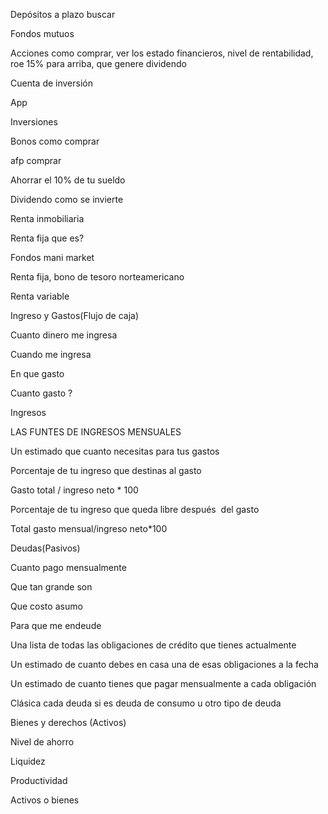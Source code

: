 Depósitos a plazo buscar

Fondos mutuos

Acciones como comprar, ver los estado financieros, nivel de rentabilidad, roe 15% para arriba, que genere dividendo

Cuenta de inversión 

App

Inversiones

Bonos como comprar

afp comprar

Ahorrar el 10% de tu sueldo

Dividendo como se invierte

Renta inmobiliaria 

Renta fija que es?

Fondos mani market

Renta fija, bono de tesoro norteamericano

Renta variable

  

  

Ingreso y Gastos(Flujo de caja)

Cuanto dinero me ingresa

Cuando me ingresa

En que gasto 

Cuanto gasto ?

  

  

Ingresos

LAS FUNTES DE INGRESOS MENSUALES

Un estimado que cuanto necesitas para tus gastos

  

Porcentaje de tu ingreso que destinas al gasto 

Gasto total / ingreso neto * 100

  

Porcentaje de tu ingreso que queda libre después  del gasto

Total gasto mensual/ingreso neto*100

  

  

Deudas(Pasivos)

Cuanto pago mensualmente

Que tan grande son 

Que costo asumo

Para que me endeude

  

Una lista de todas las obligaciones de crédito que tienes actualmente

Un estimado de cuanto debes en casa una de esas obligaciones a la fecha

Un estimado de cuanto tienes que pagar mensualmente a cada obligación

Clásica cada deuda si es deuda de consumo u otro tipo de deuda

  

Bienes y derechos (Activos)

Nivel de ahorro

Liquidez

Productividad

  

Activos o bienes